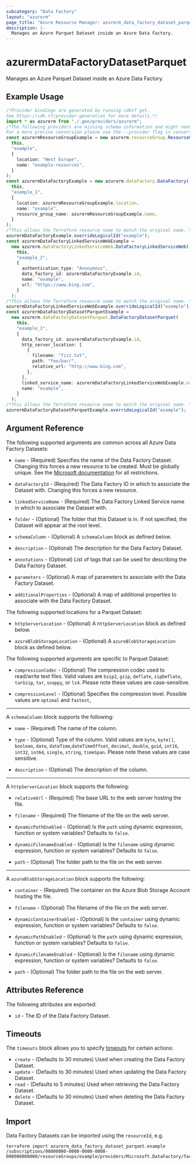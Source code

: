 ```yaml
---
subcategory: "Data Factory"
layout: "azurerm"
page_title: "Azure Resource Manager: azurerm_data_factory_dataset_parquet"
description: |-
  Manages an Azure Parquet Dataset inside an Azure Data Factory.
---
```


# azurermDataFactoryDatasetParquet

Manages an Azure Parquet Dataset inside an Azure Data Factory.

## Example Usage

```typescript
/*Provider bindings are generated by running cdktf get.
See https://cdk.tf/provider-generation for more details.*/
import * as azurerm from "./.gen/providers/azurerm";
/*The following providers are missing schema information and might need manual adjustments to synthesize correctly: azurerm.
For a more precise conversion please use the --provider flag in convert.*/
const azurermResourceGroupExample = new azurerm.resourceGroup.ResourceGroup(
  this,
  "example",
  {
    location: "West Europe",
    name: "example-resources",
  }
);
const azurermDataFactoryExample = new azurerm.dataFactory.DataFactory(
  this,
  "example_1",
  {
    location: azurermResourceGroupExample.location,
    name: "example",
    resource_group_name: azurermResourceGroupExample.name,
  }
);
/*This allows the Terraform resource name to match the original name. You can remove the call if you don't need them to match.*/
azurermDataFactoryExample.overrideLogicalId("example");
const azurermDataFactoryLinkedServiceWebExample =
  new azurerm.dataFactoryLinkedServiceWeb.DataFactoryLinkedServiceWeb(
    this,
    "example_2",
    {
      authentication_type: "Anonymous",
      data_factory_id: azurermDataFactoryExample.id,
      name: "example",
      url: "https://www.bing.com",
    }
  );
/*This allows the Terraform resource name to match the original name. You can remove the call if you don't need them to match.*/
azurermDataFactoryLinkedServiceWebExample.overrideLogicalId("example");
const azurermDataFactoryDatasetParquetExample =
  new azurerm.dataFactoryDatasetParquet.DataFactoryDatasetParquet(
    this,
    "example_3",
    {
      data_factory_id: azurermDataFactoryExample.id,
      http_server_location: [
        {
          filename: "fizz.txt",
          path: "foo/bar/",
          relative_url: "http://www.bing.com",
        },
      ],
      linked_service_name: azurermDataFactoryLinkedServiceWebExample.name,
      name: "example",
    }
  );
/*This allows the Terraform resource name to match the original name. You can remove the call if you don't need them to match.*/
azurermDataFactoryDatasetParquetExample.overrideLogicalId("example");

```

## Argument Reference

The following supported arguments are common across all Azure Data Factory Datasets:

*   `name` - (Required) Specifies the name of the Data Factory Dataset. Changing this forces a new resource to be created. Must be globally unique. See the [Microsoft documentation](https://docs.microsoft.com/azure/data-factory/naming-rules) for all restrictions.

*   `dataFactoryId` - (Required) The Data Factory ID in which to associate the Dataset with. Changing this forces a new resource.

*   `linkedServiceName` - (Required) The Data Factory Linked Service name in which to associate the Dataset with.

*   `folder` - (Optional) The folder that this Dataset is in. If not specified, the Dataset will appear at the root level.

*   `schemaColumn` - (Optional) A `schemaColumn` block as defined below.

*   `description` - (Optional) The description for the Data Factory Dataset.

*   `annotations` - (Optional) List of tags that can be used for describing the Data Factory Dataset.

*   `parameters` - (Optional) A map of parameters to associate with the Data Factory Dataset.

*   `additionalProperties` - (Optional) A map of additional properties to associate with the Data Factory Dataset.

The following supported locations for a Parquet Dataset:

*   `httpServerLocation` - (Optional) A `httpServerLocation` block as defined below.

*   `azureBlobStorageLocation` - (Optional) A `azureBlobStorageLocation` block as defined below.

The following supported arguments are specific to Parquet Dataset:

*   `compressionCodec` - (Optional) The compression codec used to read/write text files. Valid values are `bzip2`, `gzip`, `deflate`, `zipDeflate`, `tarGzip`, `tar`, `snappy`, or `lz4`. Please note these values are case-sensitive.

*   `compressionLevel` - (Optional) Specifies the compression level. Possible values are `optimal` and `fastest`,

***

A `schemaColumn` block supports the following:

*   `name` - (Required) The name of the column.

*   `type` - (Optional) Type of the column. Valid values are `byte`, `byte[]`, `boolean`, `date`, `dateTime`,`dateTimeOffset`, `decimal`, `double`, `guid`, `int16`, `int32`, `int64`, `single`, `string`, `timeSpan`. Please note these values are case sensitive.

*   `description` - (Optional) The description of the column.

***

A `httpServerLocation` block supports the following:

*   `relativeUrl` - (Required) The base URL to the web server hosting the file.

*   `filename` - (Required) The filename of the file on the web server.

*   `dynamicPathEnabled` - (Optional) Is the `path` using dynamic expression, function or system variables? Defaults to `false`.

*   `dynamicFilenameEnabled` - (Optional) Is the `filename` using dynamic expression, function or system variables? Defaults to `false`.

*   `path` - (Optional) The folder path to the file on the web server.

***

A `azureBlobStorageLocation` block supports the following:

*   `container` - (Required) The container on the Azure Blob Storage Account hosting the file.

*   `filename` - (Optional) The filename of the file on the web server.

*   `dynamicContainerEnabled` - (Optional) Is the `container` using dynamic expression, function or system variables? Defaults to `false`.

*   `dynamicPathEnabled` - (Optional) Is the `path` using dynamic expression, function or system variables? Defaults to `false`.

*   `dynamicFilenameEnabled` - (Optional) Is the `filename` using dynamic expression, function or system variables? Defaults to `false`.

*   `path` - (Optional) The folder path to the file on the web server.

## Attributes Reference

The following attributes are exported:

* `id` - The ID of the Data Factory Dataset.

## Timeouts

The `timeouts` block allows you to specify [timeouts](https://www.terraform.io/language/resources/syntax#operation-timeouts) for certain actions:

* `create` - (Defaults to 30 minutes) Used when creating the Data Factory Dataset.
* `update` - (Defaults to 30 minutes) Used when updating the Data Factory Dataset.
* `read` - (Defaults to 5 minutes) Used when retrieving the Data Factory Dataset.
* `delete` - (Defaults to 30 minutes) Used when deleting the Data Factory Dataset.

## Import

Data Factory Datasets can be imported using the `resourceId`, e.g.

```console
terraform import azurerm_data_factory_dataset_parquet.example /subscriptions/00000000-0000-0000-0000-000000000000/resourceGroups/example/providers/Microsoft.DataFactory/factories/example/datasets/example
```
